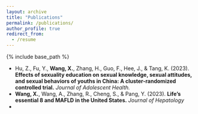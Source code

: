 ```yaml
---
layout: archive
title: "Publications"
permalink: /publications/
author_profile: true
redirect_from:
  - /resume
---
```


{% include base_path %}

* Hu, Z., Fu, Y., **Wang, X.**, Zhang, H., Guo, F., Hee, J., & Tang, K. (2023). **Effects of sexuality education on sexual knowledge, sexual attitudes, and sexual behaviors of youths in China: A cluster-randomized controlled trial.** *Journal of Adolescent Health.*
* **Wang, X.**, Wang, A., Zhang, R., Cheng, S., & Pang, Y. (2023). **Life’s essential 8 and MAFLD in the United States.** *Journal of Hepatology*
*  

